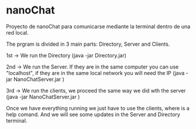 # nanoChat
Proyecto de nanoChat para comunicarse mediante la terminal dentro de una red local.


The prgram is divided in 3 main parts: Directory, Server and Clients.

1st -> We run the Directory (java -jar Directory.jar)

2nd -> We run the Server. If they are in the same computer you can use "localhost", if they are in the same local network you will need the IP
(java -jar NanoChatServer.jar <localhost or IP>)

3rd -> We run the clients, we proceed the same way we did wth the server (java -jar NanoChatServer.jar <localhost or IP>)

Once we have everything running we just have to use the clients, where is a help comand. And we will see some updates in the Server and Directory terminal.
